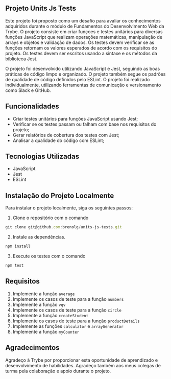 ## Projeto Units Js Tests

Este projeto foi proposto como um desafio para avaliar os conhecimentos adquiridos durante o módulo de Fundamentos do Desenvolvimento Web da Trybe. O projeto consiste em criar funçoes e testes unitários para diversas funções JavaScript que realizam operações matemáticas, manipulação de arrays e objetos e validação de dados. Os testes devem verificar se as funções retornam os valores esperados de acordo com os requisitos do projeto. Os testes devem ser escritos usando a sintaxe e os métodos da biblioteca Jest.

O projeto foi desenvolvido utilizando JavaScript e Jest, seguindo as boas práticas de código limpo e organizado. O projeto também segue os padrões de qualidade de código definidos pelo ESLint. O projeto foi realizado individualmente, utilizando ferramentas de comunicação e versionamento como Slack e GitHub.


## Funcionalidades

- Criar testes unitários para funções JavaScript usando Jest;
- Verificar se os testes passam ou falham com base nos requisitos do projeto;
- Gerar relatórios de cobertura dos testes com Jest;
- Analisar a qualidade do código com ESLint;

## Tecnologias Utilizadas

- JavaScript
- Jest
- ESLint

## Instalação do Projeto Localmente

Para instalar o projeto localmente, siga os seguintes passos:

1. Clone o repositório com o comando

```javascript
git clone git@github.com:brenolg/units-js-tests.git
```
2. Instale as dependências.

```javascript
npm install
```
3. Execute os testes com o comando 

```javascript
npm test
```

## Requisitos 
1. Implemente a função `average`
2. Implemente os casos de teste para a função `numbers`
3. Implemente a função `vqv`
4. Implemente os casos de teste para a função `circle`
5. Implemente a função `createStudent`
6. Implemente os casos de teste para a função `productDetails`
7. Implemente as funções `calculator` e `arrayGenerator`
8. Implemente a função `myCounter`

## Agradecimentos

Agradeço à Trybe por proporcionar esta oportunidade de aprendizado e desenvolvimento de habilidades. Agradeço também aos meus colegas de turma pela colaboração e apoio durante o projeto.
